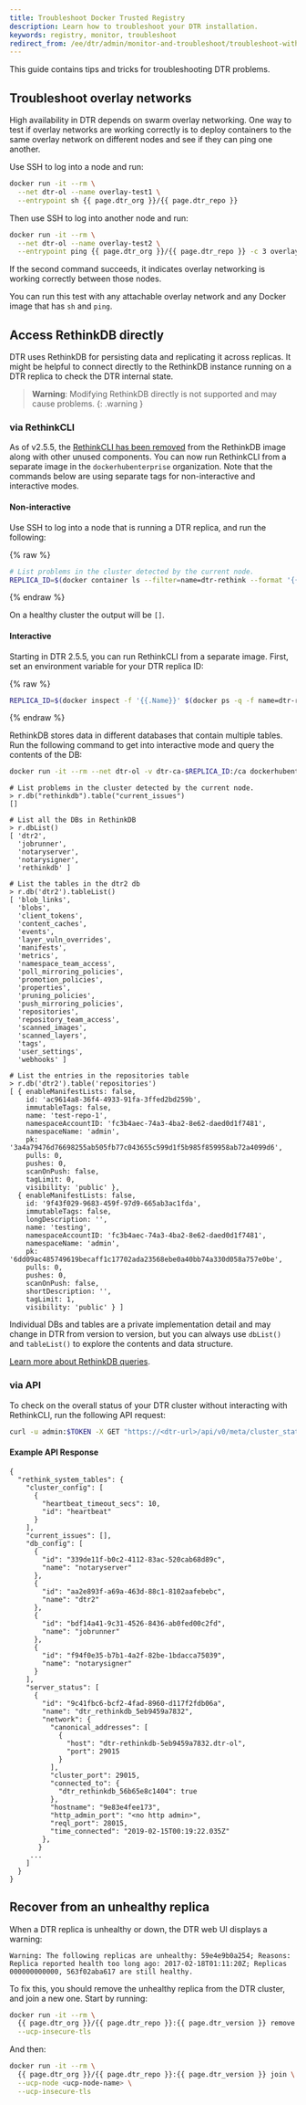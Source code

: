 ```yaml
---
title: Troubleshoot Docker Trusted Registry
description: Learn how to troubleshoot your DTR installation.
keywords: registry, monitor, troubleshoot
redirect_from: /ee/dtr/admin/monitor-and-troubleshoot/troubleshoot-with-logs
---
```


This guide contains tips and tricks for troubleshooting DTR problems.

## Troubleshoot overlay networks

High availability in DTR depends on swarm overlay networking.  One way to test
if overlay networks are working correctly is to deploy containers to the same
overlay network on different nodes and see if they can ping one another.

Use SSH to log into a node and run:

```bash
docker run -it --rm \
  --net dtr-ol --name overlay-test1 \
  --entrypoint sh {{ page.dtr_org }}/{{ page.dtr_repo }}
```

Then use SSH to log into another node and run:

```bash
docker run -it --rm \
  --net dtr-ol --name overlay-test2 \
  --entrypoint ping {{ page.dtr_org }}/{{ page.dtr_repo }} -c 3 overlay-test1
```

If the second command succeeds, it indicates overlay networking is working
correctly between those nodes.

You can run this test with any attachable overlay network and any Docker image
that has `sh` and `ping`.


## Access RethinkDB directly

DTR uses RethinkDB for persisting data and replicating it across replicas.
It might be helpful to connect directly to the RethinkDB instance running on a
DTR replica to check the DTR internal state.

> **Warning**: Modifying RethinkDB directly is not supported and may cause
> problems.
{: .warning }

### via RethinkCLI

As of v2.5.5, the [RethinkCLI has been removed](/ee/dtr/release-notes/#255) from the RethinkDB image along with other unused components. You can now run RethinkCLI from a separate image in the `dockerhubenterprise` organization. Note that the commands below are using separate tags for non-interactive and interactive modes.

#### Non-interactive

Use SSH to log into a node that is running a DTR replica, and run the following:

{% raw %}
```bash
# List problems in the cluster detected by the current node.
REPLICA_ID=$(docker container ls --filter=name=dtr-rethink --format '{{.Names}}' | cut -d'/' -f2 | cut -d'-' -f3 | head -n 1) && echo 'r.db("rethinkdb").table("current_issues")' | docker run --rm -i --net dtr-ol -v "dtr-ca-${REPLICA_ID}:/ca" -e DTR_REPLICA_ID=$REPLICA_ID dockerhubenterprise/rethinkcli:v2.2.0-ni non-interactive
```
{% endraw %}

On a healthy cluster the output will be `[]`.

#### Interactive

Starting in DTR 2.5.5, you can run RethinkCLI from a separate image. First, set an environment variable for your DTR replica ID:

{% raw %}
```bash
REPLICA_ID=$(docker inspect -f '{{.Name}}' $(docker ps -q -f name=dtr-rethink) | cut -f 3 -d '-')
```
{% endraw %}

RethinkDB stores data in different databases that contain multiple tables. Run the following command to get into interactive mode
and query the contents of the DB:

```bash
docker run -it --rm --net dtr-ol -v dtr-ca-$REPLICA_ID:/ca dockerhubenterprise/rethinkcli:v2.3.0 $REPLICA_ID
```

```none
# List problems in the cluster detected by the current node.
> r.db("rethinkdb").table("current_issues")
[]

# List all the DBs in RethinkDB
> r.dbList()
[ 'dtr2',
  'jobrunner',
  'notaryserver',
  'notarysigner',
  'rethinkdb' ]

# List the tables in the dtr2 db
> r.db('dtr2').tableList()
[ 'blob_links',
  'blobs',
  'client_tokens',
  'content_caches',
  'events',
  'layer_vuln_overrides',
  'manifests',
  'metrics',
  'namespace_team_access',
  'poll_mirroring_policies',
  'promotion_policies',
  'properties',
  'pruning_policies',
  'push_mirroring_policies',
  'repositories',
  'repository_team_access',
  'scanned_images',
  'scanned_layers',
  'tags',
  'user_settings',
  'webhooks' ]

# List the entries in the repositories table
> r.db('dtr2').table('repositories')
[ { enableManifestLists: false,
    id: 'ac9614a8-36f4-4933-91fa-3ffed2bd259b',
    immutableTags: false,
    name: 'test-repo-1',
    namespaceAccountID: 'fc3b4aec-74a3-4ba2-8e62-daed0d1f7481',
    namespaceName: 'admin',
    pk: '3a4a79476d76698255ab505fb77c043655c599d1f5b985f859958ab72a4099d6',
    pulls: 0,
    pushes: 0,
    scanOnPush: false,
    tagLimit: 0,
    visibility: 'public' },
  { enableManifestLists: false,
    id: '9f43f029-9683-459f-97d9-665ab3ac1fda',
    immutableTags: false,
    longDescription: '',
    name: 'testing',
    namespaceAccountID: 'fc3b4aec-74a3-4ba2-8e62-daed0d1f7481',
    namespaceName: 'admin',
    pk: '6dd09ac485749619becaff1c17702ada23568ebe0a40bb74a330d058a757e0be',
    pulls: 0,
    pushes: 0,
    scanOnPush: false,
    shortDescription: '',
    tagLimit: 1,
    visibility: 'public' } ]
```

Individual DBs and tables are a private implementation detail and may change in DTR
from version to version, but you can always use `dbList()` and `tableList()` to explore
the contents and data structure.

[Learn more about RethinkDB queries](https://www.rethinkdb.com/docs/guide/javascript/).

### via API

To check on the overall status of your DTR cluster without interacting with RethinkCLI, run the following API request:

```bash
curl -u admin:$TOKEN -X GET "https://<dtr-url>/api/v0/meta/cluster_status" -H "accept: application/json"
```

#### Example API Response
```none
{
  "rethink_system_tables": {
    "cluster_config": [
      {
        "heartbeat_timeout_secs": 10,
        "id": "heartbeat"
      }
    ],
    "current_issues": [],
    "db_config": [
      {
        "id": "339de11f-b0c2-4112-83ac-520cab68d89c",
        "name": "notaryserver"
      },
      {
        "id": "aa2e893f-a69a-463d-88c1-8102aafebebc",
        "name": "dtr2"
      },
      {
        "id": "bdf14a41-9c31-4526-8436-ab0fed00c2fd",
        "name": "jobrunner"
      },
      {
        "id": "f94f0e35-b7b1-4a2f-82be-1bdacca75039",
        "name": "notarysigner"
      }
    ],
    "server_status": [
      {
        "id": "9c41fbc6-bcf2-4fad-8960-d117f2fdb06a",
        "name": "dtr_rethinkdb_5eb9459a7832",
        "network": {
          "canonical_addresses": [
            {
              "host": "dtr-rethinkdb-5eb9459a7832.dtr-ol",
              "port": 29015
            }
          ],
          "cluster_port": 29015,
          "connected_to": {
            "dtr_rethinkdb_56b65e8c1404": true
          },
          "hostname": "9e83e4fee173",
          "http_admin_port": "<no http admin>",
          "reql_port": 28015,
          "time_connected": "2019-02-15T00:19:22.035Z"
        },
       }
     ...
    ]
  }
}

```

## Recover from an unhealthy replica

When a DTR replica is unhealthy or down, the DTR web UI displays a warning:

```none
Warning: The following replicas are unhealthy: 59e4e9b0a254; Reasons: Replica reported health too long ago: 2017-02-18T01:11:20Z; Replicas 000000000000, 563f02aba617 are still healthy.
```

To fix this, you should remove the unhealthy replica from the DTR cluster,
and join a new one. Start by running:

```bash
docker run -it --rm \
  {{ page.dtr_org }}/{{ page.dtr_repo }}:{{ page.dtr_version }} remove \
  --ucp-insecure-tls
```

And then:

```bash
docker run -it --rm \
  {{ page.dtr_org }}/{{ page.dtr_repo }}:{{ page.dtr_version }} join \
  --ucp-node <ucp-node-name> \
  --ucp-insecure-tls
```
